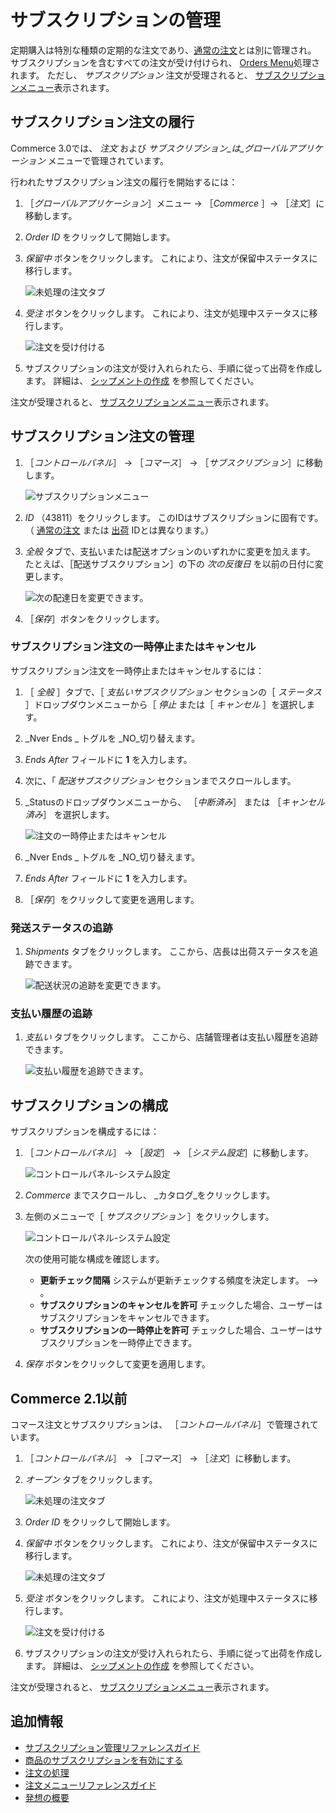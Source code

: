 # サブスクリプションの管理

定期購入は特別な種類の定期的な注文であり、[通常の注文](../orders/processing-an-order.md)とは別に管理され。 サブスクリプションを含むすべての注文が受け付けられ、 [Orders Menu](../orders/orders-menu-reference-guide.md)処理されます。 ただし、 *サブスクリプション* 注文が受理されると、 [サブスクリプションメニュー](./subscription-administration-reference-guide.md)表示されます。

## サブスクリプション注文の履行

Commerce 3.0では、 _注文_ および _サブスクリプション_は_グローバルアプリケーション_ メニューで管理されています。

行われたサブスクリプション注文の履行を開始するには：

1. ［_グローバルアプリケーション_］メニュー &rarr; ［_Commerce_ ］&rarr; ［_注文_］に移動します。
1. _Order ID_ をクリックして開始します。
1. _保留中_ ボタンをクリックします。 これにより、注文が保留中ステータスに移行します。

    ![未処理の注文タブ](./managing-subscriptions/images/07.png)

1. _受注_ ボタンをクリックします。 これにより、注文が処理中ステータスに移行します。

    ![注文を受け付ける](./managing-subscriptions/images/02.png)

1. サブスクリプションの注文が受け入れられたら、手順に従って出荷を作成します。 詳細は、 [シップメントの作成](../shipments/creating-a-shipment.md) を参照してください。

注文が受理されると、 [サブスクリプションメニュー](./subscription-administration-reference-guide.md)表示されます。

## サブスクリプション注文の管理

1. ［_コントロールパネル_］ → ［_コマース_］ → ［_サブスクリプション_］に移動します。

    ![サブスクリプションメニュー](./managing-subscriptions/images/03.png)

2. _ID_ （43811）をクリックします。 このIDはサブスクリプションに固有です。 （ [通常の注文](../orders/processing-an-order.md) または [出荷](../shipments/introduction-to-shipments.md) IDとは異なります。）
3. _全般_ タブで、支払いまたは配送オプションのいずれかに変更を加えます。 たとえば、［配送サブスクリプション］の下の _次の反復日_ を以前の日付に変更します。

    ![次の配達日を変更できます。](./managing-subscriptions/images/04.png)

4. ［_保存_］ボタンをクリックします。

### サブスクリプション注文の一時停止またはキャンセル

サブスクリプション注文を一時停止またはキャンセルするには：

1. ［ _全般_ ］タブで、［ _支払いサブスクリプション_ セクションの［ _ステータス_ ］ドロップダウンメニューから［ _停止_ または［ _キャンセル_ ］を選択します。
1. _Nver Ends _ トグルを _NO_切り替えます。
1. _Ends After_ フィールドに **1** を入力します。
1. 次に、「 _配送サブスクリプション_ セクションまでスクロールします。
1. _Statusのドロップダウンメニューから、 ［_中断済み_］ または ［_キャンセル済み_］ を選択します。

    ![注文の一時停止またはキャンセル](./managing-subscriptions/images/08.png)

1. _Nver Ends _ トグルを _NO_切り替えます。
1. _Ends After_ フィールドに **1** を入力します。
1. ［_保存_］をクリックして変更を適用します。

### 発送ステータスの追跡

1. _Shipments_ タブをクリックします。 ここから、店長は出荷ステータスを追跡できます。

    ![配送状況の追跡を変更できます。](managing-subscriptions/images/05.png)

### 支払い履歴の追跡

1. _支払い_ タブをクリックします。 ここから、店舗管理者は支払い履歴を追跡できます。

    ![支払い履歴を追跡できます。](managing-subscriptions/images/06.png)

## サブスクリプションの構成

サブスクリプションを構成するには：

1. ［_コントロールパネル_］ → ［_設定_］ → ［_システム設定_］に移動します。

    ![コントロールパネル-システム設定](managing-subscriptions/images/09.png)

1. _Commerce_ までスクロールし、 _カタログ_をクリックします。
1. 左側のメニューで［ _サブスクリプション_ ］をクリックします。

    ![コントロールパネル-システム設定](managing-subscriptions/images/10.png)

    次の使用可能な構成を確認します。
      * **更新チェック間隔** システムが更新チェックする頻度を決定します。 --> 。
      * **サブスクリプションのキャンセルを許可** チェックした場合、ユーザーはサブスクリプションをキャンセルできます。
      * **サブスクリプションの一時停止を許可** チェックした場合、ユーザーはサブスクリプションを一時停止できます。

1. _保存_ ボタンをクリックして変更を適用します。

## Commerce 2.1以前

コマース注文とサブスクリプションは、 ［_コントロールパネル_］で管理されています。

1. ［_コントロールパネル_］ → ［_コマース_］ → ［_注文_］に移動します。
1. _オープン_ タブをクリックします。

    ![未処理の注文タブ](./managing-subscriptions/images/01.png)

1. _Order ID_ をクリックして開始します。
1. _保留中_ ボタンをクリックします。 これにより、注文が保留中ステータスに移行します。

    ![未処理の注文タブ](./managing-subscriptions/images/07.png)

1. _受注_ ボタンをクリックします。 これにより、注文が処理中ステータスに移行します。

    ![注文を受け付ける](./managing-subscriptions/images/02.png)

1. サブスクリプションの注文が受け入れられたら、手順に従って出荷を作成します。 詳細は、 [シップメントの作成](../shipments/creating-a-shipment.md) を参照してください。

注文が受理されると、 [サブスクリプションメニュー](./subscription-administration-reference-guide.md)表示されます。

## 追加情報

* [サブスクリプション管理リファレンスガイド](./subscription-administration-reference-guide.md)
* [商品のサブスクリプションを有効にする](../../managing-a-catalog/creating-and-managing-products/products/enabling-subscriptions-for-a-product.md)
* [注文の処理](../orders/processing-an-order.md)
* [注文メニューリファレンスガイド](../orders/orders-menu-reference-guide.md)
* [発想の概要](../shipments/introduction-to-shipments.md)

